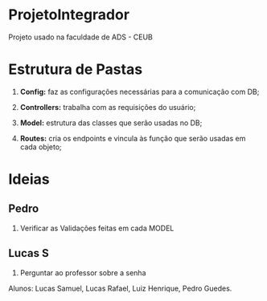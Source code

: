 # ProjetoIntegrador
Projeto usado na faculdade de ADS - CEUB

# Estrutura de Pastas
1. **Config:** faz as configurações necessárias para a comunicação com DB;

2. **Controllers:** trabalha com as requisições do usuário;

3. **Model:** estrutura das classes que serão usadas no DB;

4. **Routes:** cria os endpoints e vincula às função que serão usadas em cada objeto;

# Ideias

## Pedro
1. Verificar as Validações feitas em cada MODEL

## Lucas S
1. Perguntar ao professor sobre a senha


Alunos: Lucas Samuel, Lucas Rafael, Luiz Henrique, Pedro Guedes.
